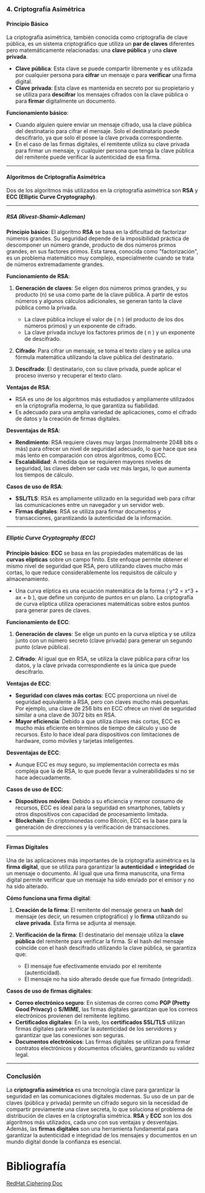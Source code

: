 ### 4. **Criptografía Asimétrica**

#### **Principio Básico**

La criptografía asimétrica, también conocida como criptografía de clave pública, es un sistema criptográfico que utiliza un **par de claves** diferentes pero matemáticamente relacionadas: una **clave pública** y una **clave privada**. 

- **Clave pública**: Esta clave se puede compartir libremente y es utilizada por cualquier persona para **cifrar** un mensaje o para **verificar** una firma digital.
- **Clave privada**: Esta clave es mantenida en secreto por su propietario y se utiliza para **descifrar** los mensajes cifrados con la clave pública o para **firmar** digitalmente un documento.

**Funcionamiento básico**:
- Cuando alguien quiere enviar un mensaje cifrado, usa la clave pública del destinatario para cifrar el mensaje. Solo el destinatario puede descifrarlo, ya que solo él posee la clave privada correspondiente.
- En el caso de las firmas digitales, el remitente utiliza su clave privada para firmar un mensaje, y cualquier persona que tenga la clave pública del remitente puede verificar la autenticidad de esa firma.

---

#### **Algoritmos de Criptografía Asimétrica**

Dos de los algoritmos más utilizados en la criptografía asimétrica son **RSA** y **ECC (Elliptic Curve Cryptography)**.

---

##### **RSA (Rivest-Shamir-Adleman)**

**Principio básico**:
El algoritmo **RSA** se basa en la dificultad de factorizar números grandes. Su seguridad depende de la imposibilidad práctica de descomponer un número grande, producto de dos números primos grandes, en sus factores primos. Esta tarea, conocida como "factorización", es un problema matemático muy complejo, especialmente cuando se trata de números extremadamente grandes.

**Funcionamiento de RSA**:
1. **Generación de claves**: Se eligen dos números primos grandes, y su producto (n) se usa como parte de la clave pública. A partir de estos números y algunos cálculos adicionales, se generan tanto la clave pública como la privada.
   
   - La clave pública incluye el valor de \( n \) (el producto de los dos números primos) y un exponente de cifrado.
   - La clave privada incluye los factores primos de \( n \) y un exponente de descifrado.

2. **Cifrado**: Para cifrar un mensaje, se toma el texto claro y se aplica una fórmula matemática utilizando la clave pública del destinatario.
   
3. **Descifrado**: El destinatario, con su clave privada, puede aplicar el proceso inverso y recuperar el texto claro.

**Ventajas de RSA**:
- RSA es uno de los algoritmos más estudiados y ampliamente utilizados en la criptografía moderna, lo que garantiza su fiabilidad.
- Es adecuado para una amplia variedad de aplicaciones, como el cifrado de datos y la creación de firmas digitales.

**Desventajas de RSA**:
- **Rendimiento**: RSA requiere claves muy largas (normalmente 2048 bits o más) para ofrecer un nivel de seguridad adecuado, lo que hace que sea más lento en comparación con otros algoritmos, como ECC.
- **Escalabilidad**: A medida que se requieren mayores niveles de seguridad, las claves deben ser cada vez más largas, lo que aumenta los tiempos de cálculo.

**Casos de uso de RSA**:
- **SSL/TLS**: RSA es ampliamente utilizado en la seguridad web para cifrar las comunicaciones entre un navegador y un servidor web.
- **Firmas digitales**: RSA se utiliza para firmar documentos y transacciones, garantizando la autenticidad de la información.

---

##### **Elliptic Curve Cryptography (ECC)**

**Principio básico**:
**ECC** se basa en las propiedades matemáticas de las **curvas elípticas** sobre un campo finito. Este enfoque permite obtener el mismo nivel de seguridad que RSA, pero utilizando claves mucho más cortas, lo que reduce considerablemente los requisitos de cálculo y almacenamiento.

- Una curva elíptica es una ecuación matemática de la forma \( y^2 = x^3 + ax + b \), que define un conjunto de puntos en un plano. La criptografía de curva elíptica utiliza operaciones matemáticas sobre estos puntos para generar pares de claves.

**Funcionamiento de ECC**:
1. **Generación de claves**: Se elige un punto en la curva elíptica y se utiliza junto con un número secreto (clave privada) para generar un segundo punto (clave pública).
   
2. **Cifrado**: Al igual que en RSA, se utiliza la clave pública para cifrar los datos, y la clave privada correspondiente es la única que puede descifrarlo.

**Ventajas de ECC**:
- **Seguridad con claves más cortas**: ECC proporciona un nivel de seguridad equivalente a RSA, pero con claves mucho más pequeñas. Por ejemplo, una clave de 256 bits en ECC ofrece un nivel de seguridad similar a una clave de 3072 bits en RSA.
- **Mayor eficiencia**: Debido a que utiliza claves más cortas, ECC es mucho más eficiente en términos de tiempo de cálculo y uso de recursos. Esto lo hace ideal para dispositivos con limitaciones de hardware, como móviles y tarjetas inteligentes.

**Desventajas de ECC**:
- Aunque ECC es muy seguro, su implementación correcta es más compleja que la de RSA, lo que puede llevar a vulnerabilidades si no se hace adecuadamente.
  
**Casos de uso de ECC**:
- **Dispositivos móviles**: Debido a su eficiencia y menor consumo de recursos, ECC es ideal para la seguridad en smartphones, tablets y otros dispositivos con capacidad de procesamiento limitada.
- **Blockchain**: En criptomonedas como Bitcoin, ECC es la base para la generación de direcciones y la verificación de transacciones.
  
---

#### **Firmas Digitales**

Una de las aplicaciones más importantes de la criptografía asimétrica es la **firma digital**, que se utiliza para garantizar la **autenticidad** e **integridad** de un mensaje o documento. Al igual que una firma manuscrita, una firma digital permite verificar que un mensaje ha sido enviado por el emisor y no ha sido alterado.

**Cómo funciona una firma digital**:
1. **Creación de la firma**: El remitente del mensaje genera un **hash** del mensaje (es decir, un resumen criptográfico) y lo **firma** utilizando su **clave privada**. Esta firma se adjunta al mensaje.
   
2. **Verificación de la firma**: El destinatario del mensaje utiliza la **clave pública** del remitente para verificar la firma. Si el hash del mensaje coincide con el hash descifrado utilizando la clave pública, se garantiza que:
   - El mensaje fue efectivamente enviado por el remitente (autenticidad).
   - El mensaje no ha sido alterado desde que fue firmado (integridad).

**Casos de uso de firmas digitales**:
- **Correo electrónico seguro**: En sistemas de correo como **PGP (Pretty Good Privacy)** o **S/MIME**, las firmas digitales garantizan que los correos electrónicos provienen del remitente legítimo.
- **Certificados digitales**: En la web, los **certificados SSL/TLS** utilizan firmas digitales para verificar la autenticidad de los servidores y garantizar que las conexiones son seguras.
- **Documentos electrónicos**: Las firmas digitales se utilizan para firmar contratos electrónicos y documentos oficiales, garantizando su validez legal.

---

### **Conclusión**

La **criptografía asimétrica** es una tecnología clave para garantizar la seguridad en las comunicaciones digitales modernas. Su uso de un par de claves (pública y privada) permite un cifrado seguro sin la necesidad de compartir previamente una clave secreta, lo que soluciona el problema de distribución de claves en la criptografía simétrica. **RSA** y **ECC** son los dos algoritmos más utilizados, cada uno con sus ventajas y desventajas. Además, las **firmas digitales** son una herramienta fundamental para garantizar la autenticidad e integridad de los mensajes y documentos en un mundo digital donde la confianza es esencial.


# Bibliografía

[RedHat Ciphering Doc](https://docs.redhat.com/en/documentation/red_hat_certificate_system/9/html/planning_installation_and_deployment_guide/introduction_to_public_key_cryptography#Introduction_to_Public_Key_Cryptography) 